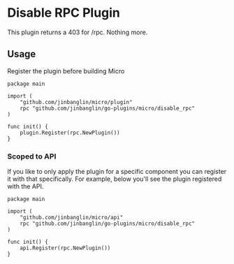 # Disable RPC Plugin

This plugin returns a 403 for /rpc. Nothing more.

## Usage

Register the plugin before building Micro

```
package main

import (
	"github.com/jinbanglin/micro/plugin"
	rpc "github.com/jinbanglin/go-plugins/micro/disable_rpc"
)

func init() {
	plugin.Register(rpc.NewPlugin())
}
```

### Scoped to API

If you like to only apply the plugin for a specific component you can register it with that specifically. 
For example, below you'll see the plugin registered with the API.

```
package main

import (
	"github.com/jinbanglin/micro/api"
	rpc "github.com/jinbanglin/go-plugins/micro/disable_rpc"
)

func init() {
	api.Register(rpc.NewPlugin())
}
```
